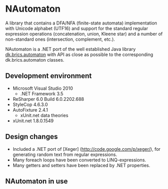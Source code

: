 NAutomaton
===================

A library that contains a DFA/NFA (finite-state automata) implementation with Unicode alphabet (UTF16) and support for the standard regular expression operations (concatenation, union, Kleene star) and a number of non-standard ones (intersection, complement, etc.). 

NAutomaton is a .NET port of the well established Java library [dk.brics.automaton](http://www.brics.dk/automaton/) with API as close as possible to the corresponding dk.brics.automaton classes.

Development environment
-----------------------

* Microsoft Visual Studio 2010
  * .NET Framework 3.5
* ReSharper 6.0 Build 6.0.2202.688
* StyleCop 4.6.3.0
* AutoFixture 2.4.1
  * xUnit.net data theories
* xUnit.net 1.8.0.1549

Design changes
--------------

* Included a .NET port of [Xeger] (http://code.google.com/p/xeger/), for generating random text from regular expressions.
* Many foreach loops have been converted to LINQ-expressions.
* Many getters and setters have been replaced by .NET properties.
 
NAutomaton in use
-----------------
